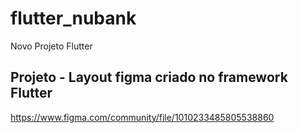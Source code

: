 # flutter_nubank

Novo Projeto Flutter

## Projeto - Layout figma criado no framework Flutter


https://www.figma.com/community/file/1010233485805538860
